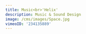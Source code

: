```yaml
---
title: Music<br>'Helix'
description: Music & Sound Design
image: /cms/images/Space.jpg
vimeoID: '234135889'
---
```







